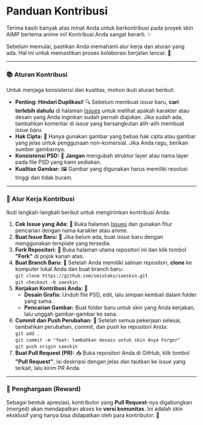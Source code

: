 # Panduan Kontribusi

Terima kasih banyak atas minat Anda untuk berkontribusi pada proyek skin AIMP bertema anime ini! Kontribusi Anda sangat berarti. ✨

Sebelum memulai, pastikan Anda memahami alur kerja dan aturan yang ada. Hal ini untuk memastikan proses kolaborasi berjalan lancar. 🤝

---

### 📚 Aturan Kontribusi

Untuk menjaga konsistensi dan kualitas, mohon ikuti aturan berikut:

* **Penting: Hindari Duplikasi!** 🔍 Sebelum membuat *issue* baru, **cari terlebih dahulu** di halaman [Issues](https://github.com/smiotaku/saeskin/issues) untuk melihat apakah karakter atau desain yang Anda inginkan sudah pernah diajukan. Jika sudah ada, tambahkan komentar di *issue* yang bersangkutan alih-alih membuat *issue* baru.
* **Hak Cipta:** 📝 Hanya gunakan gambar yang bebas hak cipta atau gambar yang jelas untuk penggunaan non-komersial. Jika Anda ragu, berikan sumber gambarnya.
* **Konsistensi PSD:** 🎨 **Jangan** mengubah struktur layer atau nama layer pada file PSD yang kami sediakan.
* **Kualitas Gambar:** 🖼️ Gambar yang digunakan harus memiliki resolusi tinggi dan tidak buram.

---

### 🚀 Alur Kerja Kontribusi

Ikuti langkah-langkah berikut untuk mengirimkan kontribusi Anda:

1.  **Cek Issue yang Ada:** 🔎 Buka halaman [Issues](https://github.com/smiotaku/saeskin/issues) dan gunakan fitur pencarian dengan nama karakter atau anime.
2.  **Buat Issue Baru:** 📄 Jika belum ada, buat *issue* baru dengan menggunakan template yang tersedia.
3.  **Fork Repositori:** 🍴 Buka halaman utama repositori ini dan klik tombol **"Fork"** di pojok kanan atas.
4.  **Buat Branch Baru:** 🌳 Setelah Anda memiliki salinan repositori, **clone** ke komputer lokal Anda dan buat branch baru:   
    `git clone https://github.com/smiotaku/saeskin.git`  
    `git checkout -b saeskin`  
5.  **Kerjakan Kontribusi Anda:** 🔨
    * **Desain Grafis:** Unduh file PSD, edit, lalu simpan kembali dalam folder yang sama.
    * **Pencarian Gambar:** Buat folder baru untuk skin yang Anda kerjakan, lalu unggah gambar-gambar ke sana.
6.  **Commit dan Push Perubahan:** 💾 Setelah semua pekerjaan selesai, tambahkan perubahan, *commit*, dan *push* ke repositori Anda:  
    `git add .`  
    `git commit -m "feat: tambahkan desain untuk skin Anya Forger"`  
    `git push origin saeskin`  
7.  **Buat Pull Request (PR):** 📥 Buka repositori Anda di GitHub, klik tombol **"Pull Request"**, isi deskripsi dengan jelas dan tautkan ke *issue* yang terkait, lalu kirim PR Anda.

---

### 🎁 Penghargaan (Reward)

Sebagai bentuk apresiasi, kontributor yang **Pull Request**-nya digabungkan (merged) akan mendapatkan akses ke **versi komunitas**. Ini adalah skin eksklusif yang hanya bisa didapatkan oleh para kontributor. 🎉
